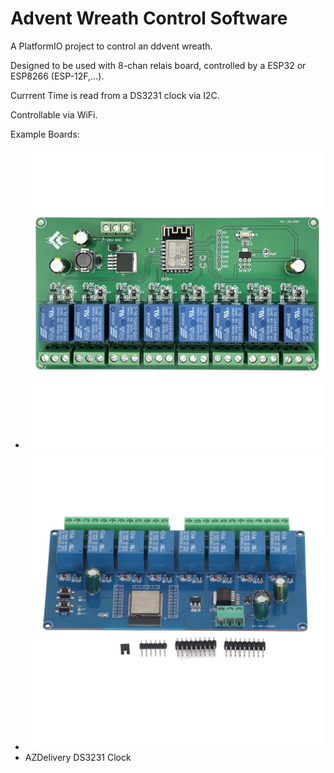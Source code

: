 # Advent Wreath Control Software

A PlatformIO project to control an ddvent wreath.

Designed to be used with 8-chan relais board, controlled by a ESP32 or ESP8266 (ESP-12F,...).

Currrent Time is read from a DS3231 clock via I2C.

Controllable via WiFi.

Example Boards:

- ![ESP8266 WIFI 8 Kanal Relais Modul ESP-12F](img/esp-12f.jpg)
- ![ESP32 WIFI 8 Kanal Relais Modul](img/esp-32.jpg)
- AZDelivery DS3231 Clock
